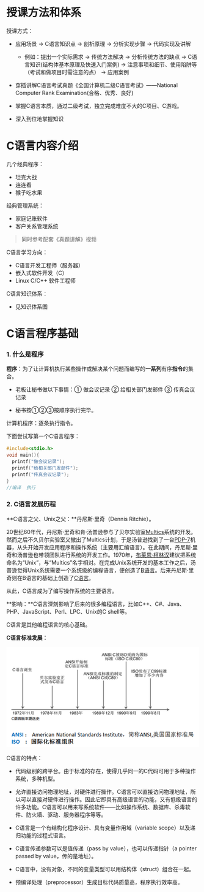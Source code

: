 # 授课方法和体系

授课方式：

* 应用场景 -> C语言知识点 -> 剖析原理 -> 分析实现步骤 -> 代码实现及讲解
  * 例如：提出一个实际需求 -> 传统方法解决 -> 分析传统方法的缺点 -> C语言知识(结构体基本原理及快速入门案例) -> 注意事项和细节、使用陷阱等（考试和做项目时需注意的点） -> 应用案例

* 穿插讲解C语言考试真题《全国计算机二级C语言考试》——National Computer Rank Examination(合格、优秀、良好)
* 掌握C语言本质，通过二级考试，独立完成难度不大的C项目、C游戏。
* 深入到位地掌握知识

# C语言内容介绍

几个经典程序：

* 坦克大战
* 连连看
* 猴子吃水果

经典管理系统：

* 家庭记账软件
* 客户关系管理系统

> 同时参考配套《真题讲解》视频

C语言学习方向：

* C语言开发工程师（服务器）
* 嵌入式软件开发（C）
* Linux C/C++ 软件工程师

C语言知识体系：

* 见知识体系图

# C语言程序基础

### 1. 什么是程序

**程序**：为了让计算机执行某些操作或解决某个问题而编写的**一系列**有序**指令**的集合。

* 老板让秘书做以下事情：① 做会议记录 ② 给相关部门发邮件 ③ 传真会议记录

* 秘书按①②③按顺序执行完毕。

计算机程序：逐条执行指令。

下面尝试写第一个C语言程序：

```c
#include<stdio.h>
void main(){
  printf("做会议记录");
  printf("给相关部门发邮件");
  printf("传真会议记录");
}
//编译  执行
```

### 2. C语言发展历程

**C语言之父、Unix之父：**丹尼斯·里奇（Dennis Ritchie）。

20世纪60年代，丹尼斯·里奇和肯·汤普逊参与了贝尔实验室[Multics](https://zh.wikipedia.org/wiki/Multics)系统的开发。然而之后不久贝尔实验室又撤出了Multics计划，于是汤普逊找到了一台[PDP-7](https://zh.wikipedia.org/wiki/PDP-7)机器，从头开始开发应用程序和操作系统（主要用汇编语言）。在此期间，丹尼斯·里奇和汤普逊也带领团队进行系统的开发工作。1970年，[布莱恩·柯林汉](https://zh.wikipedia.org/wiki/布萊恩·柯林漢)建议把系统命名为“Unix”，与“Multics”名字相对。在完成Unix系统开发的基本工作之后，汤普逊觉得Unix系统需要一个系统级的编程语言，便创造了[B语言](https://zh.wikipedia.org/wiki/B語言)。后来丹尼斯·里奇则在B语言的基础上创造了[C语言](https://zh.wikipedia.org/wiki/C語言)。

从此，C语言成为了编写操作系统的主要语言。

**影响：**C语言深刻影响了后来的很多编程语言，比如C++、C#、Java、PHP、JavaScript、Perl、LPC、Unix的C shell等。

C语言是其他编程语言的核心基础。

**C语言标准发展：**

![image-20210123234137421](C_Programming_Sgg.assets/image-20210123234137421.png)

C语言的特点：

* 代码级别的跨平台。由于标准的存在，使得几乎同一的C代码可用于多种操作系统，多种机型。
* 允许直接访问物理地址，对硬件进行操作。C语言可以直接访问物理地址，所以可以直接对硬件进行操作。因此它即具有高级语言的功能，又有低级语言的许多功能。C语言可以用来写系统软件——比如操作系统、数据库、杀毒软件、防火墙、驱动、服务器程序等等。
* C语言是一个有结构化程序设计、具有变量作用域（variable scope）以及递归功能的过程式语言。

* C语言传递参数可以是值传递（pass by value），也可以传递指针（a pointer passed by value，传的是地址）。
* C语言中，没有对象，不同的变量类型可以用结构体（struct）组合在一起。
* 预编译处理（preprocessor）生成目标代码质量高，程序执行效率高。


